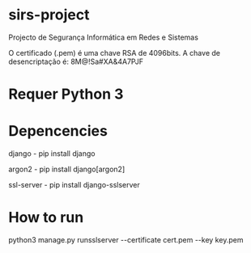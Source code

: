 # sirs-project
Projecto de Segurança Informática em Redes e Sistemas

O certificado (.pem) é uma chave RSA de 4096bits. A chave de desencriptação é:
8M@!Sa#XA&4A7PJF

# Requer Python 3



# Depencencies
django - pip install django

argon2 - pip install django[argon2]

ssl-server - pip install django-sslserver

# How to run
python3 manage.py runsslserver --certificate cert.pem --key key.pem

